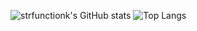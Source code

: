 ![strfunctionk's GitHub stats](https://github-readme-stats.vercel.app/api?username=strfunctionk&show_icons=true&theme=dracula)
![Top Langs](https://github-readme-stats.vercel.app/api/top-langs/?username=strfunctionk&layout=compact&theme=dracula)
